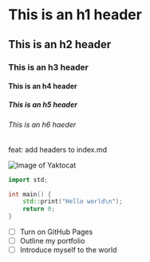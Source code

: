 # This is an h1 header
## This is an h2 header
### This is an h3 header
#### This is an h4 header
##### This is an h5 header
###### This is an h6 haeder

feat: add headers to index.md

![Image of Yaktocat](https://octodex.github.com/images/yaktocat.png)

```cpp
import std;

int main() {
    std::print("Hello world\n");
    return 0;
}
```

- [ ] Turn on GitHub Pages
- [ ] Outline my portfolio
- [ ] Introduce myself to the world
